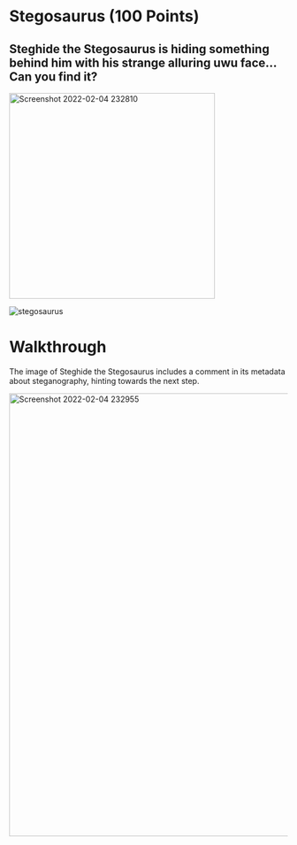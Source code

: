 # Stegosaurus (100 Points)
## Steghide the Stegosaurus is hiding something behind him with his strange alluring uwu face... Can you find it?
<img width="372" alt="Screenshot 2022-02-04 232810" src="https://user-images.githubusercontent.com/99063625/152629983-413478f2-bd8a-4688-9328-34a510636bb7.png">

![stegosaurus](https://user-images.githubusercontent.com/99063625/152630004-da96c6c5-8e91-4614-ad9e-08b417a99939.jpg)

# Walkthrough

The image of Steghide the Stegosaurus includes a comment in its metadata about steganography, hinting towards the next step.

<img width="801" alt="Screenshot 2022-02-04 232955" src="https://user-images.githubusercontent.com/99063625/152630106-877b3e9f-b5ce-4923-8e79-6558e5532022.png">
